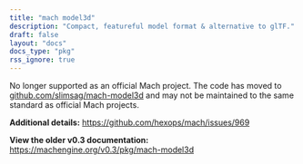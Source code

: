 ```yaml
---
title: "mach model3d"
description: "Compact, featureful model format & alternative to glTF."
draft: false
layout: "docs"
docs_type: "pkg"
rss_ignore: true
---
```


No longer supported as an official Mach project. The code has moved to [github.com/slimsag/mach-model3d](https://github.com/slimsag/mach-model3d) and may not be maintained to the same standard as official Mach projects.

**Additional details:** https://github.com/hexops/mach/issues/969

**View the older v0.3 documentation:** https://machengine.org/v0.3/pkg/mach-model3d

